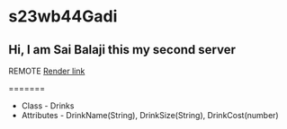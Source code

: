 # s23wb44Gadi

##  Hi, I am Sai Balaji this my second server

 REMOTE <a href="https://s23wb44gadi.onrender.com">Render link</a>

=======
 
 <ul>
<li>Class - Drinks</li>
<li>Attributes - DrinkName(String), DrinkSize(String), DrinkCost(number)</li>
</ul>

